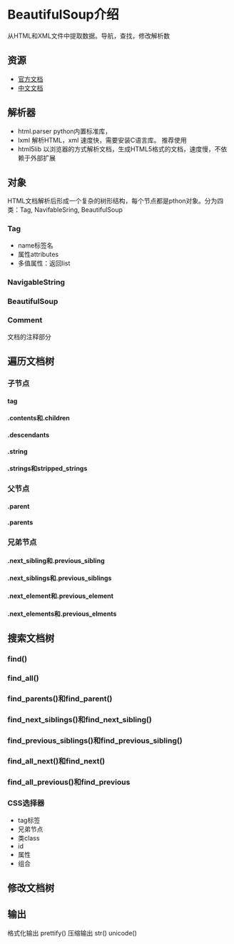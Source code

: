 # BeautifulSoup介绍

从HTML和XML文件中提取数据。导航，查找，修改解析数

## 资源

* [官方文档](https://www.crummy.com/software/BeautifulSoup/bs4/doc/)
* [中文文档](https://beautifulsoup.readthedocs.io/zh_CN/latest/)

## 解析器

* html.parser python内置标准库，
* lxml 解析HTML，xml 速度快，需要安装C语言库。 推荐使用
* html5lib  以浏览器的方式解析文档，生成HTML5格式的文档，速度慢，不依赖于外部扩展

## 对象

HTML文档解析后形成一个复杂的树形结构，每个节点都是pthon对象。分为四类：Tag, NavifableSring, BeautifulSoup

### Tag

* name标签名
* 属性attributes
* 多值属性：返回list

### NavigableString

### BeautifulSoup

### Comment

文档的注释部分

## 遍历文档树

### 子节点

#### tag

#### .contents和.children

#### .descendants

#### .string

#### .strings和stripped_strings

### 父节点

#### .parent

#### .parents

### 兄弟节点

#### .next_sibling和.previous_sibling

#### .next_siblings和.previous_siblings

#### .next_element和.previous_element

#### .next_elements和.previous_elments

## 搜索文档树

### find()

### find_all()

### find_parents()和find_parent()

### find_next_siblings()和find_next_sibling()

### find_previous_siblings()和find_previous_sibling()

### find_all_next()和find_next()

### find_all_previous()和find_previous

### CSS选择器

* tag标签
* 兄弟节点
* 类class
* id
* 属性
* 组合

## 修改文档树

## 输出

格式化输出 prettify()
压缩输出 str() unicode()